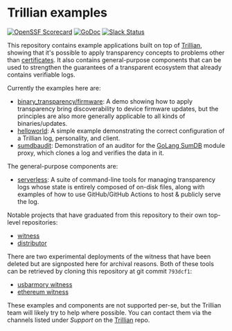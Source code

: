# Trillian examples

[![OpenSSF Scorecard](https://api.securityscorecards.dev/projects/github.com/google/trillian-examples/badge)](https://securityscorecards.dev/viewer/?uri=github.com/google/trillian-examples)
[![GoDoc](https://godoc.org/github.com/google/trillian?status.svg)](https://godoc.org/github.com/google/trillian-examples)
[![Slack Status](https://img.shields.io/badge/Slack-Chat-blue.svg)](https://gtrillian.slack.com/)


This repository contains example applications built on top of
[Trillian][], showing that it's possible to apply
transparency concepts to problems other than
[certificates](https://github.com/google/certificate-transparency-go).  It also
contains general-purpose components that can be used to strengthen the
guarantees of a transparent ecosystem that already contains verifiable logs.

Currently the examples here are:

* [binary_transparency/firmware](binary_transparency/firmware): A demo
   showing how to apply transparency bring discoverability to device firmware
   updates, but the principles are also more generally applicable to all kinds
   of binaries/updates.
* [helloworld](helloworld): A simple example demonstrating the correct
   configuration of a Trillian log, personality, and client.
* [sumdbaudit](sumdbaudit): Demonstration of an auditor for the
   [GoLang SumDB](https://go.googlesource.com/proposal/+/master/design/25530-sumdb.md)
   module proxy, which clones a log and verifies the data in it.

The general-purpose components are:

* [serverless](serverless): A suite of command-line tools for managing
   transparency logs whose state is entirely composed of on-disk files, along
   with examples of how to use GitHub/GitHub Actions to host & publicly serve
   the log.

Notable projects that have graduated from this repository to their own top-level repositories:

* [witness](https://github.com/transparency-dev/witness)
* [distributor](https://github.com/transparency-dev/distributor)

There are two experimental deployments of the witness that have been deleted but
are signposted here for archival reasons. Both of these tools can be retrieved
by cloning this repository at git commit `793dcf1`:

* [usbarmory witness](https://github.com/google/trillian-examples/tree/793dcf1a313b1478e30f7a7e65bdf344b10f1da4/witness/golang/omniwitness/usbarmory)
* [ethereum witness](https://github.com/google/trillian-examples/tree/793dcf1a313b1478e30f7a7e65bdf344b10f1da4/witness/ethereum)

These examples and components are not supported per-se, but the Trillian team 
will likely try to help where possible.  You can contact them via the channels 
listed under *Support* on the [Trillian][] repo.

[Trillian]: https://github.com/google/trillian
